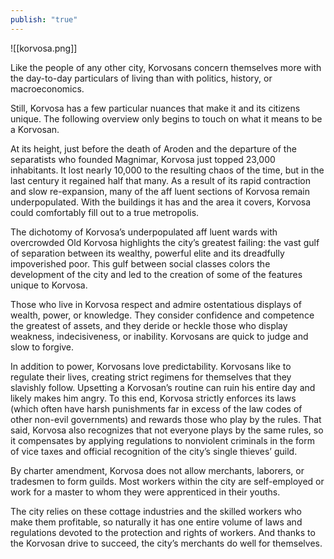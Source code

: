 ```yaml
---
publish: "true"
---
```

![[korvosa.png]]

Like the people of any other city, Korvosans concern themselves more with the day-to-day particulars of living than with politics, history, or macroeconomics.

Still, Korvosa has a few particular nuances that make it and its citizens unique. The following overview only begins to touch on what it means to be a Korvosan.

At its height, just before the death of Aroden and the departure of the separatists who founded Magnimar, Korvosa just topped 23,000 inhabitants. It lost nearly 10,000 to the resulting chaos of the time, but in the last century it regained half that many. As a result of its rapid contraction and slow re-expansion, many of the aff luent sections of Korvosa remain underpopulated. With the buildings it has and the area it covers, Korvosa could comfortably fill out to a true metropolis.

The dichotomy of Korvosa’s underpopulated aff luent wards with overcrowded Old Korvosa highlights the city’s greatest failing: the vast gulf of separation between its wealthy, powerful elite and its dreadfully impoverished poor. This gulf between social classes colors the development of the city and led to the creation of some of the features unique to Korvosa.

Those who live in Korvosa respect and admire ostentatious displays of wealth, power, or knowledge. They consider confidence and competence the greatest of assets, and they deride or heckle those who display weakness, indecisiveness, or inability. Korvosans are quick to judge and slow to forgive.

In addition to power, Korvosans love predictability. Korvosans like to regulate their lives, creating strict regimens for themselves that they slavishly follow. Upsetting a Korvosan’s routine can ruin his entire day and likely makes him angry. To this end, Korvosa strictly enforces its laws (which often have harsh punishments far in excess of the law codes of other non-evil governments) and rewards those who play by the rules. That said, Korvosa also recognizes that not everyone plays by the same rules, so it compensates by applying regulations to nonviolent criminals in the form of vice taxes and official recognition of the city’s single thieves’ guild.

By charter amendment, Korvosa does not allow merchants, laborers, or tradesmen to form guilds. Most workers within the city are self-employed or work for a master to whom they were apprenticed in their youths.

The city relies on these cottage industries and the skilled workers who make them profitable, so naturally it has one entire volume of laws and regulations devoted to the protection and rights of workers. And thanks to the Korvosan drive to succeed, the city’s merchants do well for themselves.